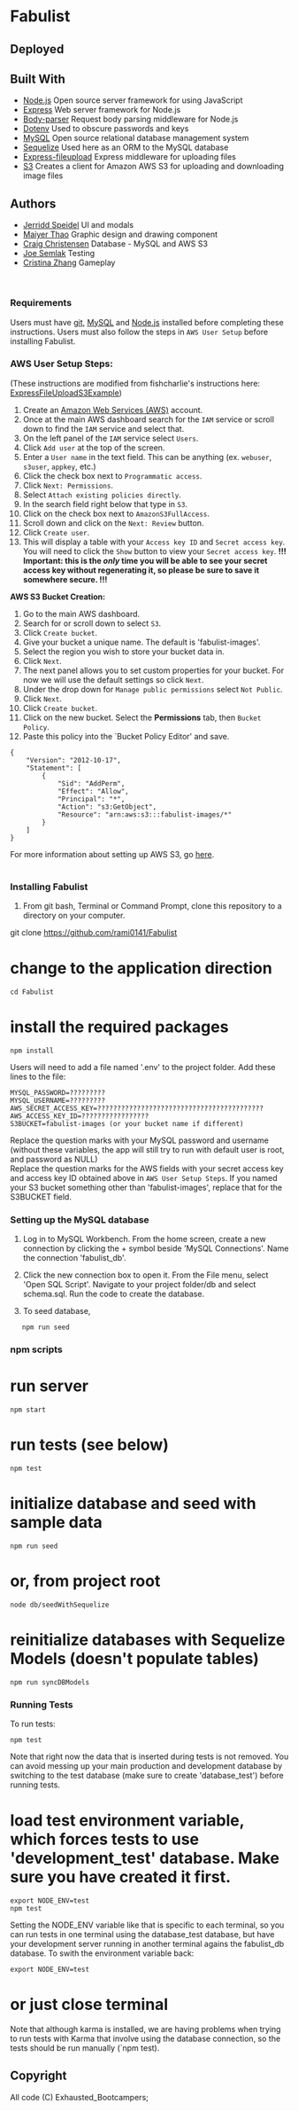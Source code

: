 # Fabulist


## Deployed


## Built With
  - [Node.js](https://nodejs.org/en/download/) Open source server framework for using JavaScript
  - [Express](https://www.npmjs.com/package/express) Web server framework for Node.js
  - [Body-parser](https://www.npmjs.com/package/express) Request body parsing middleware for Node.js
  - [Dotenv](https://www.npmjs.com/package/dotenv) Used to obscure passwords and keys
  - [MySQL](https://www.mysql.com/downloads/) Open source relational database management system
  - [Sequelize](https://www.npmjs.com/package/sequelize) Used here as an ORM to the MySQL database
  - [Express-fileupload](https://www.npmjs.com/package/express-fileupload)  Express middleware for uploading files
  - [S3](https://www.npmjs.com/package/s3) Creates a client for Amazon AWS S3 for uploading and downloading image files


## Authors

* [Jerridd Speidel](https://github.com/TowerGuy2909) UI and modals
* [Maiyer Thao](https://github.com/jaethao) Graphic design and drawing component
* [Craig Christensen](https://github.com/ruffcorn33) Database - MySQL and AWS S3
* [Joe Semlak](https://github.com/semlak) Testing
* [Cristina Zhang](https://github.com/rami0141) Gameplay

<br>

### **Requirements**
Users must have [git](https://git-scm.com/book/en/v2/Getting-Started-Installing-Git), [MySQL](https://www.mysql.com/downloads/) and [Node.js](https://nodejs.org/en/download/) installed before completing these instructions.
Users must also follow the steps in `AWS User Setup` before installing Fabulist.<br>

### **AWS User Setup Steps:**

(These instructions are modified from fishcharlie's instructions here: [ExpressFileUploadS3Example](https://github.com/fishcharlie/ExpressFileUploadS3Example)) 
1.  Create an [Amazon Web Services (AWS)](https://aws.amazon.com) account.
2.  Once at the main AWS dashboard search for the `IAM` service or scroll down to find the `IAM` service and select that.
3.  On the left panel of the `IAM` service select `Users`.
4.  Click `Add user` at the top of the screen.
5.  Enter a `User name` in the text field. This can be anything (ex. `webuser`, `s3user`, `appkey`, etc.)
6.  Click the check box next to `Programmatic access`.
7.  Click `Next: Permissions`.
8.  Select `Attach existing policies directly`.
9.  In the search field right below that type in `S3`.
10. Click on the check box next to `AmazonS3FullAccess`.
11. Scroll down and click on the `Next: Review` button.
12. Click `Create user`.
13. This will display a table with your `Access key ID` and `Secret access key`. You will need to click the `Show` button to view your `Secret access key`. **!!! Important: this is the *only* time you will be able to see your secret access key without regenerating it, so please be sure to save it somewhere secure. !!!**



**AWS S3 Bucket Creation:**

1.  Go to the main AWS dashboard.
2.  Search for or scroll down to select `S3`.
3.  Click `Create bucket`.
4.  Give your bucket a unique name. The default is 'fabulist-images'.
5.  Select the region you wish to store your bucket data in.
6.  Click `Next`.
7.  The next panel allows you to set custom properties for your bucket. For now we will use the default settings so click `Next`.
8.  Under the drop down for `Manage public permissions` select `Not Public`.
9.  Click `Next`.
10. Click `Create bucket`.
11. Click on the new bucket. Select the **Permissions** tab, then `Bucket Policy`.
12. Paste this policy into the `Bucket Policy Editor' and save.
```
{
    "Version": "2012-10-17",
    "Statement": [
        {
            "Sid": "AddPerm",
            "Effect": "Allow",
            "Principal": "*",
            "Action": "s3:GetObject",
            "Resource": "arn:aws:s3:::fabulist-images/*"
        }
    ]
}
```

For more information about setting up AWS S3, go [here](https://aws.amazon.com/documentation/s3/).<br><br>

### **Installing Fabulist**

1) From git bash, Terminal or Command Prompt, clone this repository to a directory on your computer.


git clone https://github.com/rami0141/Fabulist

# change to the application direction
```
cd Fabulist
```

# install the required packages
```
npm install
```

Users will need to add a file named '.env' to the project folder.
Add these lines to the file:
```
MYSQL_PASSWORD=?????????
MYSQL_USERNAME=?????????
AWS_SECRET_ACCESS_KEY=??????????????????????????????????????????
AWS_ACCESS_KEY_ID=?????????????????
S3BUCKET=fabulist-images (or your bucket name if different)
```

Replace the question marks with your MySQL password and username (without these variables, the app will still try to run with default user is root, and password as NULL)<br>
Replace the question marks for the AWS fields with your secret access key and access key ID obtained above in `AWS User Setup Steps`.  If you named your S3 bucket something other than 'fabulist-images', replace that for the S3BUCKET field.


### **Setting up the MySQL database**

1) Log in to MySQL Workbench.  From the home screen, create a new connection by clicking the + symbol beside 'MySQL Connections'.  Name the connection 'fabulist_db'.

2) Click the new connection box to open it.  From the File menu, select 'Open SQL Script'.  Navigate to your project folder/db and select schema.sql.  Run the code to create the database.

3) To seed database,
 ```
    npm run seed
 ```


### npm scripts

# run server
```
npm start
```
# run tests (see below)
```
npm test
```
# initialize database and seed with sample data
```
npm run seed
```
# or, from project root
```
node db/seedWithSequelize
```
# reinitialize databases with Sequelize Models (doesn't populate tables)
```
npm run syncDBModels
```

### Running Tests
To run tests:
```
npm test
```

Note that right now the data that is inserted during tests is not removed. You can avoid messing up your main production and development database by switching to the test database (make sure to create 'database_test') before running tests.


# load test environment variable, which forces tests to use 'development_test' database. Make sure you have created it first.
```
export NODE_ENV=test
npm test
```

Setting the NODE_ENV variable like that is specific to each terminal, so you can run tests in one terminal using the database_test database, but have your development server running in another terminal agains the fabulist_db database. To swith the environment variable back:

```
export NODE_ENV=test
```
# or just close terminal



Note that although karma is installed, we are having problems when trying to run tests with Karma that involve using the database connection, so the tests should be run manually (`npm test).


## Copyright

All code (C) Exhausted_Bootcampers;